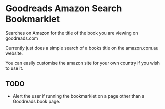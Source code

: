 Goodreads Amazon Search Bookmarklet
===================================

Searches on Amazon for the title of the book you are viewing on goodreads.com

Currently just does a simple search of a books title on the amazon.com.au website.

You can easily customise the amazon site for your own country if you wish to use it.

## TODO
- Alert the user if running the bookmarklet on a page other than a Goodreads book page.